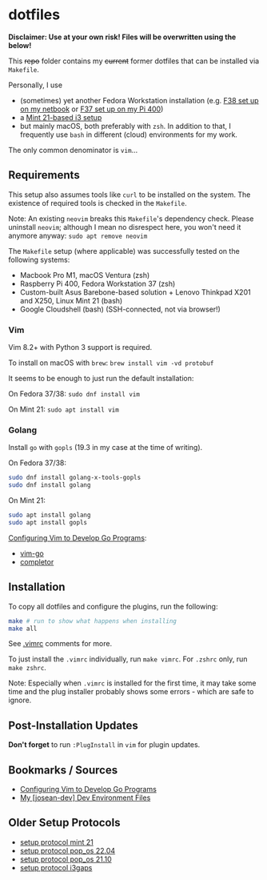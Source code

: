# dotfiles

**Disclaimer: Use at your own risk! Files will be overwritten using the below!**

This ~~repo~~ folder contains my ~~current~~ former dotfiles that can be installed via `Makefile`.

Personally, I use
- (sometimes) yet another Fedora Workstation installation (e.g. [F38 set up on my netbook](netbook.md) or [F37 set up on my Pi 400](pi400.md))
- a [Mint 21-based i3 setup](i3/i3.md)
- but mainly macOS, both preferably with `zsh`.
In addition to that, I frequently use `bash` in different (cloud) environments for my work.

The only common denominator is `vim`...

## Requirements

This setup also assumes tools like `curl` to be installed on the system. The existence of required tools is checked in the `Makefile`.

Note: An existing `neovim` breaks this `Makefile`'s dependency check. Please uninstall `neovim`; although I mean no disrespect here, you won't need it anymore anyway: `sudo apt remove neovim`

The `Makefile` setup (where applicable) was successfully tested on the following systems:

- Macbook Pro M1, macOS Ventura (zsh)
- Raspberry Pi 400, Fedora Workstation 37 (zsh)
- Custom-built Asus Barebone-based solution + Lenovo Thinkpad X201 and X250, Linux Mint 21 (bash)
- Google Cloudshell (bash) (SSH-connected, not via browser!)

### Vim

Vim 8.2+ with Python 3 support is required.

To install on macOS with `brew`: `brew install vim -vd protobuf`

It seems to be enough to just run the default installation:

On Fedora 37/38: `sudo dnf install vim`

On Mint 21: `sudo apt install vim`

### Golang

Install `go` with `gopls` (19.3 in my case at the time of writing).

On Fedora 37/38:

```bash
sudo dnf install golang-x-tools-gopls
sudo dnf install golang
```

On Mint 21:

```bash
sudo apt install golang
sudo apt install gopls
```

[Configuring Vim to Develop Go Programs](https://medium.com/pragmatic-programmers/configuring-vim-to-develop-go-programs-e839641da4ac):

- [vim-go](https://github.com/fatih/vim-go)
- [completor](https://github.com/maralla/completor.vim)

## Installation

To copy all dotfiles and configure the plugins, run the following:

```bash
make # run to show what happens when installing
make all
```

See [.vimrc](.vimrc) comments for more.

To just install the `.vimrc` individually, run `make vimrc`.
For `.zshrc` only, run `make zshrc`.

Note: Especially when `.vimrc` is installed for the first time, it may take some time and the plug installer probably shows some errors - which are safe to ignore.

## Post-Installation Updates

**Don't forget** to run `:PlugInstall` in `vim` for plugin updates.

## Bookmarks / Sources

- [Configuring Vim to Develop Go Programs](https://medium.com/pragmatic-programmers/configuring-vim-to-develop-go-programs-e839641da4ac)
- [My [josean-dev] Dev Environment Files](https://github.com/josean-dev/dev-environment-files)

## Older Setup Protocols

- [setup protocol mint 21](archived/mint-21/SETUP.md)
- [setup protocol pop_os 22.04](archived/pop_os-22.04/SETUP.md)
- [setup protocol pop_os 21.10](archived/pop_os-21.10/SETUP.md)
- [setup protocol i3gaps](archived/i3gaps/SETUP.md)
